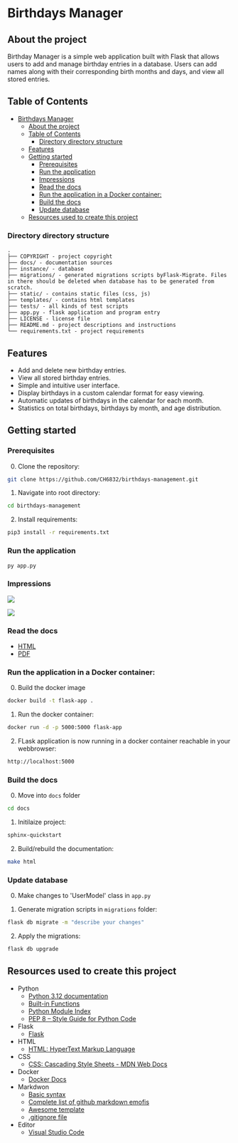 # Birthdays Manager

## About the project

Birthday Manager is a simple web application built with Flask that allows users to add and manage birthday entries in a database. Users can add names along with their corresponding birth months and days, and view all stored entries.

## Table of Contents
- [Birthdays Manager](#birthdays-manager)
  - [About the project](#about-the-project)
  - [Table of Contents](#table-of-contents)
    - [Directory directory structure](#directory-directory-structure)
  - [Features](#features)
  - [Getting started](#getting-started)
    - [Prerequisites](#prerequisites)
    - [Run the application](#run-the-application)
    - [Impressions](#impressions)
    - [Read the docs](#read-the-docs)
    - [Run the application in a Docker container:](#run-the-application-in-a-docker-container)
    - [Build the docs](#build-the-docs)
    - [Update database](#update-database)
  - [Resources used to create this project](#resources-used-to-create-this-project)

### Directory directory structure

    .
    ├── COPYRIGHT - project copyright
    ├── docs/ - documentation sources
    ├── instance/ - database
    ├── migrations/ - generated migrations scripts byFlask-Migrate. Files in there should be deleted when database has to be generated from scratch.
    ├── static/ - contains static files (css, js)
    ├── templates/ - contains html templates
    ├── tests/ - all kinds of test scripts
    ├── app.py - flask application and program entry
    ├── LICENSE - license file
    ├── README.md - project descriptions and instructions
    └── requirements.txt - project requirements

## Features

* Add and delete new birthday entries.
* View all stored birthday entries.
* Simple and intuitive user interface.
* Display birthdays in a custom calendar format for easy viewing.
* Automatic updates of birthdays in the calendar for each month.
* Statistics on total birthdays, birthdays by month, and age distribution.

## Getting started

### Prerequisites

0. Clone the repository:

```sh
git clone https://github.com/CH6832/birthdays-management.git
```

1. Navigate into root directory:

```sh
cd birthdays-management
```

2. Install requirements:

```sh
pip3 install -r requirements.txt
```

### Run the application

```sh
py app.py
```

### Impressions

![](/static/images/readme_images/index_0.png)

![](/static/images/readme_images/index_1.png)

### Read the docs

- [HTML](/docs/build/html/index.html)
- [PDF](/docs/build/latex/birthdaysmanagement.pdf)

### Run the application in a Docker container:

0. Build the docker image

```sh
docker build -t flask-app .
```

1. Run the docker container:

```sh
docker run -d -p 5000:5000 flask-app
```

2. FLask application is now running in a docker container reachable in your webbrowser:

```sh
http://localhost:5000
```

### Build the docs

0. Move into `docs` folder

```sh
cd docs
```

1. Initilaize project:

```sh
sphinx-quickstart
```

2. Build/rebuild the documentation:

```sh
make html
```

### Update database

0. Make changes to 'UserModel' class in `app.py`

1. Generate migration scripts in `migrations` folder:

```sh
flask db migrate -m "describe your changes"
```

2. Apply the migrations:

```sh
flask db upgrade
```

## Resources used to create this project

* Python
  * [Python 3.12 documentation](https://docs.python.org/3/)
  * [Built-in Functions](https://docs.python.org/3/library/functions.html)
  * [Python Module Index](https://docs.python.org/3/py-modindex.html)
  * [PEP 8 – Style Guide for Python Code](https://peps.python.org/pep-0008/)
* Flask
  * [Flask](https://flask.palletsprojects.com/en/3.0.x/)
* HTML
  * [HTML: HyperText Markup Language](https://developer.mozilla.org/en-US/docs/Web/HTML)
* CSS
  * [CSS: Cascading Style Sheets - MDN Web Docs](https://developer.mozilla.org/en-US/docs/Web/CSS?retiredLocale=de)
* Docker
  * [Docker Docs](https://docs.docker.com/)
* Markdwon
  * [Basic syntax](https://www.markdownguide.org/basic-syntax/)
  * [Complete list of github markdown emofis](https://dev.to/nikolab/complete-list-of-github-markdown-emoji-markup-5aia)
  * [Awesome template](http://github.com/Human-Activity-Recognition/blob/main/README.md)
  * [.gitignore file](https://git-scm.com/docs/gitignore)
* Editor
  * [Visual Studio Code](https://code.visualstudio.com/)
